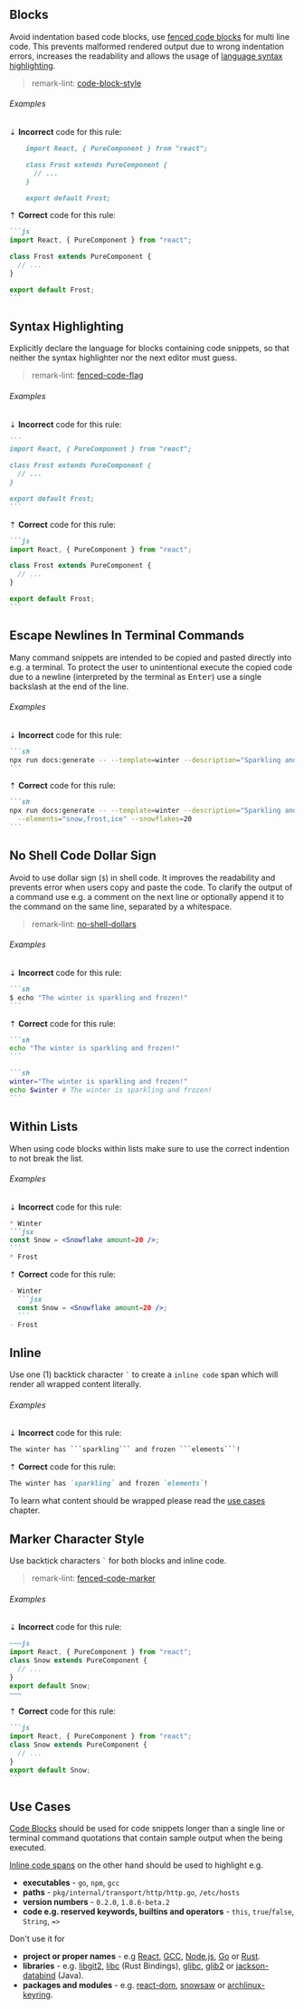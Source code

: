 ## Blocks

Avoid indentation based code blocks, use [fenced code blocks][gfm-spec-fenced_code_blocks] for multi line code. This prevents malformed rendered output due to wrong indentation errors, increases the readability and allows the usage of [language syntax highlighting][gh-help-gfm_code_syntax_highlighting].

> remark-lint: [code-block-style][remark-lint-code-block-style]

###### Examples

⇣ **Incorrect** code for this rule:

<!-- prettier-ignore-start -->

```markdown
    import React, { PureComponent } from "react";

    class Frost extends PureComponent {
      // ...
    }

    export default Frost;
```

<!-- prettier-ignore-end -->

⇡ **Correct** code for this rule:

````markdown
```js
import React, { PureComponent } from "react";

class Frost extends PureComponent {
  // ...
}

export default Frost;
```
````

## Syntax Highlighting

Explicitly declare the language for blocks containing code snippets, so that neither the syntax highlighter nor the next editor must guess.

> remark-lint: [fenced-code-flag][remark-lint-fenced-code-flag]

###### Examples

⇣ **Incorrect** code for this rule:

<!-- prettier-ignore-start -->

````markdown
```
import React, { PureComponent } from "react";

class Frost extends PureComponent {
  // ...
}

export default Frost;
```
````

<!-- prettier-ignore-end -->

⇡ **Correct** code for this rule:

````markdown
```js
import React, { PureComponent } from "react";

class Frost extends PureComponent {
  // ...
}

export default Frost;
```
````

## Escape Newlines In Terminal Commands

Many command snippets are intended to be copied and pasted directly into e.g. a terminal. To protect the user to unintentional execute the copied code due to a newline (interpreted by the terminal as <kbd>Enter</kbd>) use a single backslash at the end of the line.

###### Examples

⇣ **Incorrect** code for this rule:

<!-- prettier-ignore-start -->

````markdown
```sh
npx run docs:generate -- --template=winter --description="Sparkling and frozen" --elements="snow,frost,ice" --snowflakes=20
```
````

<!-- prettier-ignore-end -->

⇡ **Correct** code for this rule:

````markdown
```sh
npx run docs:generate -- --template=winter --description="Sparkling and frozen" \
  --elements="snow,frost,ice" --snowflakes=20
```
````

## No Shell Code Dollar Sign

Avoid to use dollar sign (`$`) in shell code. It improves the readability and prevents error when users copy and paste the code. To clarify the output of a command use e.g. a comment on the next line or optionally append it to the command on the same line, separated by a whitespace.

> remark-lint: [no-shell-dollars][remark-lint-no-shell-dollars]

###### Examples

⇣ **Incorrect** code for this rule:

<!-- prettier-ignore-start -->

````markdown
```sh
$ echo "The winter is sparkling and frozen!"
```
````

<!-- prettier-ignore-end -->

⇡ **Correct** code for this rule:

````markdown
```sh
echo "The winter is sparkling and frozen!"
```
````

````markdown
```sh
winter="The winter is sparkling and frozen!"
echo $winter # The winter is sparkling and frozen!
```
````

## Within Lists

When using code blocks within lists make sure to use the correct indention to not break the list.

###### Examples

⇣ **Incorrect** code for this rule:

<!-- prettier-ignore-start -->

````markdown
* Winter
```jsx
const Snow = <Snowflake amount=20 />;
```
* Frost
````

<!-- prettier-ignore-end -->

⇡ **Correct** code for this rule:

````markdown
- Winter
  ```jsx
  const Snow = <Snowflake amount=20 />;
  ```
- Frost
````

## Inline

Use one (1) backtick character `` ` `` to create a `inline code` span which will render all wrapped content literally.

###### Examples

⇣ **Incorrect** code for this rule:

<!-- prettier-ignore-start -->

````markdown
The winter has ```sparkling``` and frozen ```elements```!
````

<!-- prettier-ignore-end -->

⇡ **Correct** code for this rule:

```markdown
The winter has `sparkling` and frozen `elements`!
```

To learn what content should be wrapped please read the [use cases](#use-cases) chapter.

## Marker Character Style

Use backtick characters `` ` `` for both blocks and inline code.

> remark-lint: [fenced-code-marker][remark-lint-fenced-code-marker]

###### Examples

⇣ **Incorrect** code for this rule:

<!-- prettier-ignore-start -->

````markdown
~~~js
import React, { PureComponent } from "react";
class Snow extends PureComponent {
  // ...
}
export default Snow;
~~~
````

<!-- prettier-ignore-end -->

⇡ **Correct** code for this rule:

````markdown
```js
import React, { PureComponent } from "react";
class Snow extends PureComponent {
  // ...
}
export default Snow;
```
````

## Use Cases

[Code Blocks](#blocks) should be used for code snippets longer than a single line or terminal command quotations that contain sample output when the being executed.

[Inline code spans](#inline) on the other hand should be used to highlight e.g.

- **executables** - `go`, `npm`, `gcc`
- **paths** - `pkg/internal/transport/http/http.go`, `/etc/hosts`
- **version numbers** - `0.2.0`, `1.8.6-beta.2`
- **code e.g. reserved keywords, builtins and operators** - `this`, `true`/`false`, `String`, `=>`

Don't use it for

- **project or proper names** - e.g [React][], [GCC][], [Node.js][nodejs], [Go][] or [Rust][].
- **libraries** - e.g. [libgit2][], [libc][crates-libc] (Rust Bindings), [glibc][], [glib2][] or [jackson-databind][bintray-jackson-databind] (Java).
- **packages and modules** - e.g. [react-dom][npm-react-dom], [snowsaw][pypi-snowsaw] or [archlinux-keyring][].

[archlinux-keyring]: https://www.archlinux.org/packages/core/any/archlinux-keyring
[bintray-jackson-databind]: https://bintray.com/bintray/jcenter/com.fasterxml.jackson.core%3Ajackson-databind
[crates-libc]: https://crates.io/crates/libc
[gcc]: https://gcc.gnu.org
[gfm-spec-fenced_code_blocks]: https://github.github.com/gfm/#fenced-code-blocks
[gh-help-gfm_code_syntax_highlighting]: https://help.github.com/articles/creating-and-highlighting-code-blocks/#syntax-highlighting
[glib2]: https://wiki.gnome.org/Projects/GLib
[glibc]: https://www.gnu.org/software/libc
[go]: https://golang.org
[libgit2]: https://libgit2.github.com
[nodejs]: https://nodejs.org
[npm-react-dom]: https://www.npmjs.com/package/react-dom
[pypi-snowsaw]: https://pypi.python.org/pypi/snowsaw
[react]: https://reactjs.org
[remark-lint-code-block-style]: https://github.com/remarkjs/remark-lint/tree/main/packages/remark-lint-code-block-style
[remark-lint-fenced-code-flag]: https://github.com/remarkjs/remark-lint/tree/main/packages/remark-lint-fenced-code-flag
[remark-lint-fenced-code-marker]: https://github.com/remarkjs/remark-lint/tree/main/packages/remark-lint-fenced-code-marker
[remark-lint-no-shell-dollars]: https://github.com/remarkjs/remark-lint/tree/main/packages/remark-lint-no-shell-dollars
[rust]: https://www.rust-lang.org
